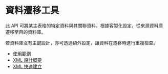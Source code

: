 資料遷移工具
=============

此 API 可將某主表格的特定資料與其關聯資料，根據客製化設定，從來源資料庫遷移至目的資料庫。

若資料庫沒有主鍵設計，亦可透過額外設定，讓資料在遷移時進行重複檢查。

- [使用範例](tutorial_tw.md)
- [XML 設計概要](xmldesign_tw.md)
- [XML 快速建立](xmlquick_tw.md)
